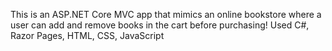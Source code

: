 This is an ASP.NET Core MVC app that mimics an online bookstore where a user can add and remove books in the cart before purchasing! Used C#, Razor Pages, HTML, CSS, JavaScript 
